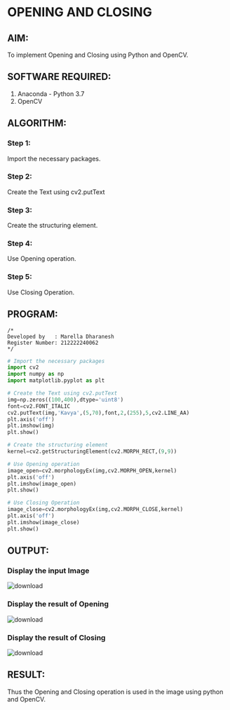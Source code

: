 # OPENING AND CLOSING

## AIM:
To implement Opening and Closing using Python and OpenCV.

## SOFTWARE REQUIRED:
1. Anaconda - Python 3.7
2. OpenCV
## ALGORITHM:
### Step 1:
Import the necessary packages.
### Step 2:
Create the Text using cv2.putText
### Step 3:
Create the structuring element.
### Step 4:
Use Opening operation.
### Step 5:
Use Closing Operation.

## PROGRAM:
```
/*
Developed by   : Marella Dharanesh
Register Number: 212222240062
*/
```
``` Python
# Import the necessary packages
import cv2
import numpy as np
import matplotlib.pyplot as plt

# Create the Text using cv2.putText
img=np.zeros((100,400),dtype='uint8')
font=cv2.FONT_ITALIC
cv2.putText(img,'Kavya',(5,70),font,2,(255),5,cv2.LINE_AA)
plt.axis('off')
plt.imshow(img)
plt.show()

# Create the structuring element
kernel=cv2.getStructuringElement(cv2.MORPH_RECT,(9,9))

# Use Opening operation
image_open=cv2.morphologyEx(img,cv2.MORPH_OPEN,kernel)
plt.axis('off')
plt.imshow(image_open)
plt.show()

# Use Closing Operation
image_close=cv2.morphologyEx(img,cv2.MORPH_CLOSE,kernel)
plt.axis('off')
plt.imshow(image_close)
plt.show()

```
## OUTPUT:

### Display the input Image

![download](https://github.com/MarellaDharanesh/Opening-and-Closing/assets/118707669/8dafd4fa-3657-468a-8b65-d7d22d5cf37e)


### Display the result of Opening


![download](https://github.com/MarellaDharanesh/Opening-and-Closing/assets/118707669/cfd844c2-4b0f-47ff-936d-67df549cdb84)


### Display the result of Closing

![download](https://github.com/MarellaDharanesh/Opening-and-Closing/assets/118707669/6f39a181-37a3-4c1c-92cb-3531965848d8)



## RESULT:
Thus the Opening and Closing operation is used in the image using python and OpenCV.

